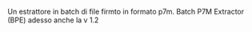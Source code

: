 Un estrattore in batch di file firmto in formato p7m.
Batch P7M Extractor (BPE) adesso anche la v 1.2
